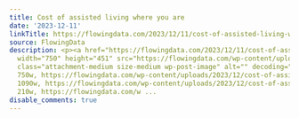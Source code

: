 ```yaml
---
title: Cost of assisted living where you are
date: '2023-12-11'
linkTitle: https://flowingdata.com/2023/12/11/cost-of-assisted-living-where-you-are/
source: FlowingData
description: <p><a href="https://flowingdata.com/2023/12/11/cost-of-assisted-living-where-you-are/"><img
  width="750" height="451" src="https://flowingdata.com/wp-content/uploads/2023/12/cost-of-assisted-living-750x451.png"
  class="attachment-medium size-medium wp-post-image" alt="" decoding="async" srcset="https://flowingdata.com/wp-content/uploads/2023/12/cost-of-assisted-living-750x451.png
  750w, https://flowingdata.com/wp-content/uploads/2023/12/cost-of-assisted-living-1090x655.png
  1090w, https://flowingdata.com/wp-content/uploads/2023/12/cost-of-assisted-living-210x126.png
  210w, https://flowingdata.com/w ...
disable_comments: true
---
```

<p><a href="https://flowingdata.com/2023/12/11/cost-of-assisted-living-where-you-are/"><img width="750" height="451" src="https://flowingdata.com/wp-content/uploads/2023/12/cost-of-assisted-living-750x451.png" class="attachment-medium size-medium wp-post-image" alt="" decoding="async" srcset="https://flowingdata.com/wp-content/uploads/2023/12/cost-of-assisted-living-750x451.png 750w, https://flowingdata.com/wp-content/uploads/2023/12/cost-of-assisted-living-1090x655.png 1090w, https://flowingdata.com/wp-content/uploads/2023/12/cost-of-assisted-living-210x126.png 210w, https://flowingdata.com/w ...